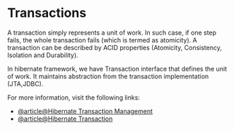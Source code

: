 # Transactions

A transaction simply represents a unit of work. In such case, if one step fails, the whole transaction fails (which is termed as atomicity). A transaction can be described by ACID properties (Atomicity, Consistency, Isolation and Durability).

In hibernate framework, we have Transaction interface that defines the unit of work. It maintains abstraction from the transaction implementation (JTA,JDBC).

For more information, visit the following links:

- [@article@Hibernate Transaction Management](https://www.javaguides.net/2018/12/hibernate-transaction-management-tutorial.html)
- [@article@Hibernate Transaction](https://www.w3schools.blog/hibernate-transaction-management)
